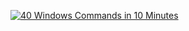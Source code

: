 [![40 Windows Commands in 10 Minutes](https://img.youtube.com/vi/Jfvg3CS1X3A/0.jpg)](https://www.youtube.com/watch?v=Jfvg3CS1X3A)